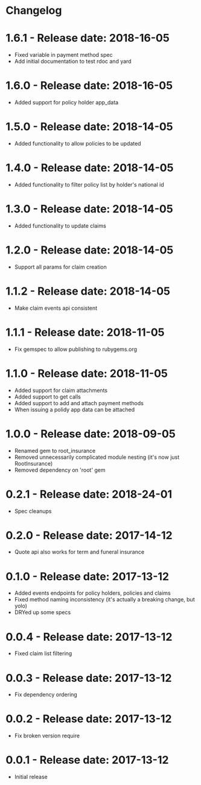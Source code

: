 # Changelog

# 1.6.1 - Release date: 2018-16-05
* Fixed variable in payment method spec
* Add initial documentation to test rdoc and yard


# 1.6.0 - Release date: 2018-16-05
* Added support for policy holder app_data


# 1.5.0 - Release date: 2018-14-05
* Added functionality to allow policies to be updated


# 1.4.0 - Release date: 2018-14-05
* Added functionality to filter policy list by holder's national id


# 1.3.0 - Release date: 2018-14-05
* Added functionality to update claims


# 1.2.0 - Release date: 2018-14-05
* Support all params for claim creation


# 1.1.2 - Release date: 2018-14-05
* Make claim events api consistent


# 1.1.1 - Release date: 2018-11-05
* Fix gemspec to allow publishing to rubygems.org


# 1.1.0 - Release date: 2018-11-05
* Added support for claim attachments
* Added support to get calls
* Added support to add and attach payment methods
* When issuing a polidy app data can be attached


# 1.0.0 - Release date: 2018-09-05
* Renamed gem to root_insurance
* Removed unnecessarily complicated module nesting (it's now just RootInsurance)
* Removed dependency on 'root' gem


# 0.2.1 - Release date: 2018-24-01
* Spec cleanups


# 0.2.0 - Release date: 2017-14-12
* Quote api also works for term and funeral insurance


# 0.1.0 - Release date: 2017-13-12
* Added events endpoints for policy holders, policies and claims
* Fixed method naming inconsistency (it's actually a breaking change, but yolo)
* DRYed up some specs


# 0.0.4 - Release date: 2017-13-12
* Fixed claim list filtering


# 0.0.3 - Release date: 2017-13-12
* Fix dependency ordering


# 0.0.2 - Release date: 2017-13-12
* Fix broken version require


# 0.0.1 - Release date: 2017-13-12
* Initial release

